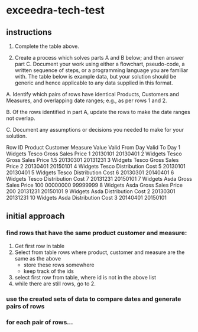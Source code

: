 # exceedra-tech-test

## instructions ##

1.	Complete the table above.

2.	Create a process which solves parts A and B below; and then answer part C. Document your work using either a flowchart, pseudo-code, a written sequence of steps, or a programming language you are familiar with. The table below is example data, but your solution should be generic and hence applicable to any data supplied in this format. 

A.	Identify which pairs of rows have identical Products, Customers and Measures, and overlapping date ranges; e.g., as per rows 1 and 2. 

B.	Of the rows identified in part A, update the rows to make the date ranges not overlap. 

C.	Document any assumptions or decisions you needed to make for your solution.

Row ID	Product	Customer	Measure	Value	Valid From Day	Valid To Day
1	Widgets	Tesco	Gross Sales Price	1	20130101	20130401
2	Widgets	Tesco	Gross Sales Price	1.5	20130301	20131231
3	Widgets	Tesco	Gross Sales Price	2	20130401	20150101
4	Widgets	Tesco	Distribution Cost	5	20130101	20130401
5	Widgets	Tesco	Distribution Cost	6	20130301	20140401
6	Widgets	Tesco	Distribution Cost	7	20131231	20150101
7	Widgets	Asda	Gross Sales Price	100	00000000	99999999
8	Widgets	Asda	Gross Sales Price	200	20131231	20150101
9	Widgets	Asda	Distribution Cost	2	20130301	20131231
10	Widgets	Asda	Distribution Cost	3	20140401	20150101



## initial approach ##

### find rows that have the same product customer and measure:

1. Get first row in table
2. Select from table rows where product, customer and measure are the same as the above 
	- store these rows somewhere
	- keep track of the ids
3. select first row from table, where id is not in the above list
4. while there are still rows, go to 2.

### use the created sets of data to compare dates and generate pairs of rows

### for each pair of rows...
